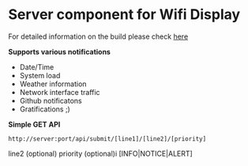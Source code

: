 # Server component for Wifi Display

For detailed information on the build please check [here](http://michaelthessel.com/15-wireless-display)

**Supports various notifications**

* Date/Time
* System load
* Weather information
* Network interface traffic
* Github notificatons
* Gratifications ;)

**Simple GET API**

`http://server:port/api/submit/[line1]/[line2]/[priority]`

line2 (optional)
priority (optional)i [INFO|NOTICE|ALERT]
